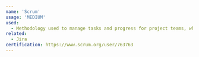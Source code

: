 ```yaml
---
name: 'Scrum'
usage: 'MEDIUM'
used:
  - Methodology used to manage tasks and progress for project teams, while working for Celero Solutions, as well as on Streamline Technology
related:
  - Jira
certification: https://www.scrum.org/user/763763
---
```

